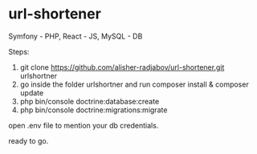 # url-shortener
Symfony - PHP, React - JS, MySQL - DB

Steps:

1. git clone https://github.com/alisher-radjabov/url-shortener.git urlshortner
2. go inside the folder urlshortner and run composer install & composer update
3. php bin/console doctrine:database:create 
4. php bin/console doctrine:migrations:migrate

  open .env file to mention your db credentials.
  
  ready to go.

